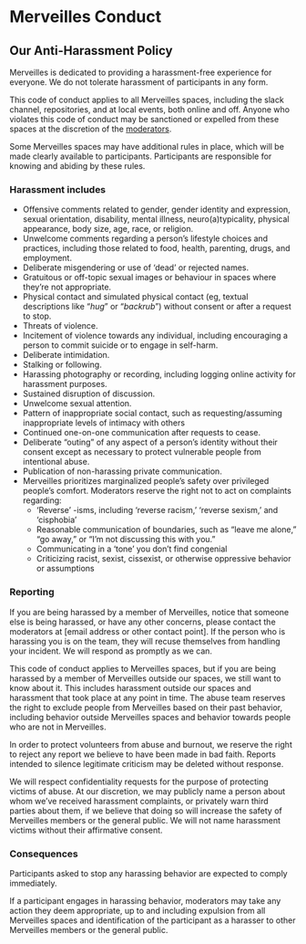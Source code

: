 # Merveilles Conduct

## Our Anti-Harassment Policy

Merveilles is dedicated to providing a harassment-free experience for everyone. We do not tolerate harassment of participants in any form.

This code of conduct applies to all Merveilles spaces, including the slack channel, repositories, and at local events, both online and off. Anyone who violates this code of conduct may be sanctioned or expelled from these spaces at the discretion of the [moderators](https://github.com/merveilles/Resources).

Some Merveilles spaces may have additional rules in place, which will be made clearly available to participants. Participants are responsible for knowing and abiding by these rules.

### Harassment includes

- Offensive comments related to gender, gender identity and expression, sexual orientation, disability, mental illness, neuro(a)typicality, physical appearance, body size, age, race, or religion.
- Unwelcome comments regarding a person’s lifestyle choices and practices, including those related to food, health, parenting, drugs, and employment.
- Deliberate misgendering or use of ‘dead’ or rejected names.
- Gratuitous or off-topic sexual images or behaviour  in spaces where they’re not appropriate.
- Physical contact and simulated physical contact (eg, textual descriptions like “*hug*” or “*backrub*”) without consent or after a request to stop.
- Threats of violence.
- Incitement of violence towards any individual, including encouraging a person to commit suicide or to engage in self-harm.
- Deliberate intimidation.
- Stalking or following.
- Harassing photography or recording, including logging online activity for harassment purposes.
- Sustained disruption of discussion.
- Unwelcome sexual attention.
- Pattern of inappropriate social contact, such as requesting/assuming inappropriate levels of intimacy with others
- Continued one-on-one communication after requests to cease.
- Deliberate “outing” of any aspect of a person’s identity without their consent except as necessary to protect vulnerable people from intentional abuse.
- Publication of non-harassing private communication.
- Merveilles prioritizes marginalized people’s safety over privileged people’s comfort. Moderators reserve the right not to act on complaints regarding:
  - ‘Reverse’ -isms, including ‘reverse racism,’ ‘reverse sexism,’ and ‘cisphobia’
  - Reasonable communication of boundaries, such as “leave me alone,” “go away,” or “I’m not discussing this with you.”
  - Communicating in a ‘tone’ you don’t find congenial
  - Criticizing racist, sexist, cissexist, or otherwise oppressive behavior or assumptions

### Reporting

If you are being harassed by a member of Merveilles, notice that someone else is being harassed, or have any other concerns, please contact the moderators at [email address or other contact point]. If the person who is harassing you is on the team, they will recuse themselves from handling your incident. We will respond as promptly as we can.

This code of conduct applies to Merveilles spaces, but if you are being harassed by a member of Merveilles outside our spaces, we still want to know about it. This includes harassment outside our spaces and harassment that took place at any point in time. The abuse team reserves the right to exclude people from Merveilles based on their past behavior, including behavior outside Merveilles spaces and behavior towards people who are not in Merveilles.

In order to protect volunteers from abuse and burnout, we reserve the right to reject any report we believe to have been made in bad faith. Reports intended to silence legitimate criticism may be deleted without response.

We will respect confidentiality requests for the purpose of protecting victims of abuse. At our discretion, we may publicly name a person about whom we’ve received harassment complaints, or privately warn third parties about them, if we believe that doing so will increase the safety of Merveilles members or the general public. We will not name harassment victims without their affirmative consent.

### Consequences

Participants asked to stop any harassing behavior are expected to comply immediately.

If a participant engages in harassing behavior, moderators may take any action they deem appropriate, up to and including expulsion from all Merveilles spaces and identification of the participant as a harasser to other Merveilles members or the general public.

